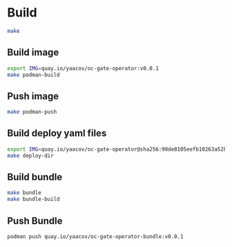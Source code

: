 # Build

```bash
make
```

## Build image

```bash
export IMG=quay.io/yaacov/oc-gate-operator:v0.0.1
make podman-build
```

## Push image

```bash
make podman-push
```

## Build deploy yaml files

```bash
export IMG=quay.io/yaacov/oc-gate-operator@sha256:98de8105eefb10263a52bd2730b3c5fee0b9a21960db34089f56a6dba8eec289
make deploy-dir
```

## Build bundle

```bash
make bundle
make bundle-build
```

## Push Bundle

```bash
podman push quay.io/yaacov/oc-gate-operator-bundle:v0.0.1
```